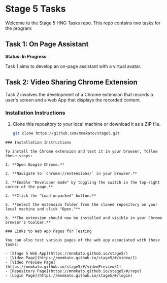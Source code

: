# Stage 5 Tasks

Welcome to the Stage 5 HNG Tasks repo. This repo contains two tasks for the program:

## Task 1: On Page Assistant

**Status: In Progress**

Task 1 aims to develop an on-page assistant with a virtual avatar.

## Task 2: Video Sharing Chrome Extension

Task 2 involves the development of a Chrome extension that records a user's screen and a web App that displays the recorded content.


### Installation Instructions

1. Clone this repository to your local machine or download it as a ZIP file.

   ```bash
   git clone https://github.com/mnmkato/stage5.git  
  ```
### Installation Instructions

To install the Chrome extension and test it in your browser, follow these steps:

1. **Open Google Chrome.**

2. **Navigate to `chrome://extensions/` in your browser.**

3. **Enable "Developer mode" by toggling the switch in the top-right corner of the page.**

4. **Click the "Load unpacked" button.**

5. **Select the extension folder from the cloned repository on your local machine and click "Open."**

6. **The extension should now be installed and visible in your Chrome browser's toolbar.**

### Links to Web App Pages for Testing

You can also test various pages of the web app associated with these tasks:

- [Stage 5 Web App](https://mnmkato.github.io/stage5/)
- [Video Page](https://mnmkato.github.io/stage5/#/video/1)
- [Video Preview Page](https://mnmkato.github.io/stage5/#/videoPreview/1)
- [Repository Page](https://mnmkato.github.io/stage5/#/repo)
- [Login Page](https://mnmkato.github.io/stage5/#/login)
